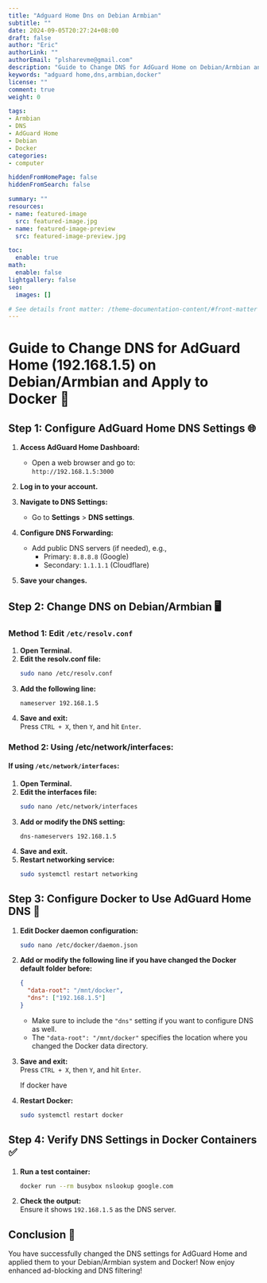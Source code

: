 ```yaml
---
title: "Adguard Home Dns on Debian Armbian"
subtitle: ""
date: 2024-09-05T20:27:24+08:00
draft: false
author: "Eric"
authorLink: ""
authorEmail: "plsharevme@gmail.com"
description: "Guide to Change DNS for AdGuard Home on Debian/Armbian and Apply to Docker"
keywords: "adguard home,dns,armbian,docker"
license: ""
comment: true
weight: 0

tags:
- Armbian
- DNS
- AdGuard Home
- Debian
- Docker
categories:
- computer

hiddenFromHomePage: false
hiddenFromSearch: false

summary: ""
resources:
- name: featured-image
  src: featured-image.jpg
- name: featured-image-preview
  src: featured-image-preview.jpg

toc:
  enable: true
math:
  enable: false
lightgallery: false
seo:
  images: []

# See details front matter: /theme-documentation-content/#front-matter
---
```

# Guide to Change DNS for AdGuard Home (192.168.1.5) on Debian/Armbian and Apply to Docker 🐋

## Step 1: Configure AdGuard Home DNS Settings 🌐

1. **Access AdGuard Home Dashboard:**
   - Open a web browser and go to:  
     `http://192.168.1.5:3000`

2. **Log in to your account.**

3. **Navigate to DNS Settings:**
   - Go to **Settings** > **DNS settings**.

4. **Configure DNS Forwarding:**
   - Add public DNS servers (if needed), e.g.,  
     - Primary: `8.8.8.8` (Google)  
     - Secondary: `1.1.1.1` (Cloudflare)  

5. **Save your changes.**

## Step 2: Change DNS on Debian/Armbian 🖥️

### Method 1: Edit `/etc/resolv.conf`

1. **Open Terminal.**
2. **Edit the resolv.conf file:**
   ```bash
   sudo nano /etc/resolv.conf
   ```
3. **Add the following line:**
   ```plaintext
   nameserver 192.168.1.5
   ```
4. **Save and exit:**  
   Press `CTRL + X`, then `Y`, and hit `Enter`.

### Method 2: Using /etc/network/interfaces:

#### If using `/etc/network/interfaces`:

1. **Open Terminal.**
2. **Edit the interfaces file:**
   ```bash
   sudo nano /etc/network/interfaces
   ```
3. **Add or modify the DNS setting:**
   ```plaintext
   dns-nameservers 192.168.1.5
   ```
4. **Save and exit.**
5. **Restart networking service:**
   ```bash
   sudo systemctl restart networking
   ```

## Step 3: Configure Docker to Use AdGuard Home DNS 🐳

1. **Edit Docker daemon configuration:**
   ```bash
   sudo nano /etc/docker/daemon.json
   ```
2. **Add or modify the following line if you have changed the Docker default folder before:**
   ```json
   {
     "data-root": "/mnt/docker",
     "dns": ["192.168.1.5"]
   }
   ```
   - Make sure to include the `"dns"` setting if you want to configure DNS as well.
   - The `"data-root": "/mnt/docker"` specifies the location where you changed the Docker data directory.


3. **Save and exit:**  
   Press `CTRL + X`, then `Y`, and hit `Enter`.

   If docker have 

    

4. **Restart Docker:**
   ```bash
   sudo systemctl restart docker
   ```

## Step 4: Verify DNS Settings in Docker Containers ✅

1. **Run a test container:**
   ```bash
   docker run --rm busybox nslookup google.com
   ```
2. **Check the output:**  
   Ensure it shows `192.168.1.5` as the DNS server.

## Conclusion 🎉

You have successfully changed the DNS settings for AdGuard Home and applied them to your Debian/Armbian system and Docker! Now enjoy enhanced ad-blocking and DNS filtering!
<!--more-->
